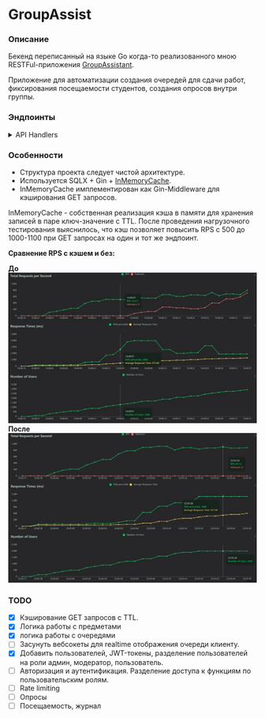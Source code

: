 # GroupAssist
### Описание
Бекенд переписанный на языке Go когда-то реализованного мною RESTFul-приложения [GroupAssistant](https://github.com/psevdocoder/sipi_backend).

Приложение для автоматизации создания очередей для сдачи работ, фиксирования посещаемости студентов, создания опросов внутри группы.

### Эндпоинты
<details>
  <summary>API Handlers</summary>
  
  - **[GET] /ping/** - Проверка доступности сервера.
  - **[GET] /swagger/\*any** - Отображение Swagger документации.
  - **[POST] /api/auth/sign-up** - Регистрация пользователя с указанием логина, пароля и токена регистрации.
  - **[POST] /api/auth/jwt/create** - Создание JWT токена для аутентификации.
  - **[POST] /api/auth/jwt/refresh** - Обновление JWT токена.
  - **[GET] /api/subjects/** - Получение списка всех предметов.
  - **[GET] /api/subjects/:id** - Получение предмета по его идентификатору.
  - **[POST] /api/subjects/** - Создание нового предмета.
  - **[DELETE] /api/subjects/:id** - Удаление предмета по его идентификатору.
  - **[PUT] /api/subjects/:id** - Обновление информации о предмете.
  - **[GET] /api/queues/by_subject/:id** - Получение всех очередей по идентификатору предмета.
  - **[GET] /api/queues/:id** - Получение очереди по ее идентификатору.
  - **[POST] /api/queues/** - Создание новой очереди.
  - **[DELETE] /api/queues/:id** - Удаление очереди по ее идентификатору.
  - **[PATCH] /api/queues/:id** - Обновление информации о очереди.
  - **[POST] /api/queues/join** - Присоединение к очереди.
  - **[DELETE] /api/queues/leave:id** - Покидание очереди.
  - **[GET] /api/users/** - Получение списка пользователей.
  - **[POST] /api/users/** - Создание нового пользователя.
  - **[DELETE] /api/users/:id** - Удаление пользователя по его идентификатору.
  - **[PUT] /api/users/:id** - Обновление информации о пользователе.
</details>

### Особенности
- Структура проекта следует чистой архитектуре.
- Используется SQLX + Gin + [InMemoryCache](https://github.com/psevdocoder/InMemoryCacheTTL).
- InMemoryCache имплементирован как Gin-Middleware для кэширования GET запросов.

InMemoryCache - собственная реализация кэша в памяти для хранения записей в паре ключ-значение с TTL. После проведения нагрузочного тестирования выяснилось, что кэш позволяет повысить RPS с 500 до 1000-1100 при GET запросах на один и тот же эндпоинт.

**Сравнение RPS с кэшем и без:**

**До**
![Before](https://github.com/psevdocoder/GroupAssist/blob/master/photo_2024-02-05_14-50-10.jpg)
**После**
![After](https://github.com/psevdocoder/GroupAssist/blob/master/photo_2024-02-08_22-04-48.jpg)

### TODO
- [x] Кэширование GET запросов с TTL.
- [x] Логика работы с предметами
- [x] логика работы с очередями
- [ ] Засунуть вебсокеты для realtime отображения очереди клиенту.
- [x] Добавить пользователей, JWT-токены, разделение пользователей на роли админ, модератор, пользователь.
- [ ] Авторизация и аутентификация. Разделение доступа к функциям по пользовательским ролям.
- [ ] Rate limiting
- [ ] Опросы
- [ ] Посещаемость, журнал
